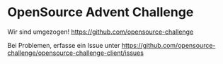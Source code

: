 # OpenSource Advent Challenge

Wir sind umgezogen! https://github.com/opensource-challenge

Bei Problemen, erfasse ein Issue unter https://github.com/opensource-challenge/opensource-challenge-client/issues
